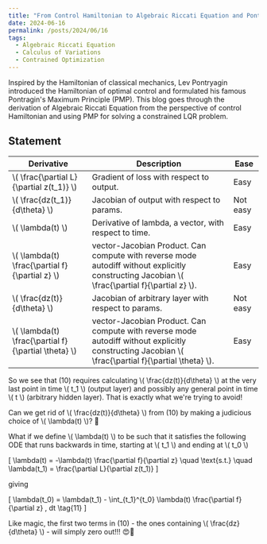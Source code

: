 ```yaml
---
title: "From Control Hamiltonian to Algebraic Riccati Equation and Pontryagin's Maximum Principle"
date: 2024-06-16
permalink: /posts/2024/06/16
tags:
  - Algebraic Riccati Equation
  - Calculus of Variations
  - Contrained Optimization
---
```

Inspired by the Hamiltonian of classical mechanics, Lev Pontryagin introduced the Hamiltonian of optimal control and formulated his famous Pontragin's Maximum Principle (PMP). This blog goes through the derivation of Algebraic Riccati Equation from the perspective of control Hamiltonian and using PMP for solving a constrained LQR problem.

## Statement

| Derivative                           | Description                                                                 | Ease         |
|--------------------------------------|-----------------------------------------------------------------------------|--------------|
| \\( \frac{\partial L}{\partial z(t_1)} \\) | Gradient of loss with respect to output.                                      | Easy         |
| \\( \frac{dz(t_1)}{d\theta} \\)      | Jacobian of output with respect to params.                                   | Not easy     |
| \\( \lambda(t) \\)                   | Derivative of lambda, a vector, with respect to time.                         | Easy         |
| \\( \lambda(t) \frac{\partial f}{\partial z} \\) | vector-Jacobian Product. Can compute with reverse mode autodiff without explicitly constructing Jacobian \\( \frac{\partial f}{\partial z} \\). | Easy         |
| \\( \frac{dz(t)}{d\theta} \\)        | Jacobian of arbitrary layer with respect to params.                           | Not easy     |
| \\( \lambda(t) \frac{\partial f}{\partial \theta} \\) | vector-Jacobian Product. Can compute with reverse mode autodiff without explicitly constructing Jacobian \\( \frac{\partial f}{\partial \theta} \\). | Easy         |

So we see that (10) requires calculating \\( \frac{dz(t)}{d\theta} \\) at the very last point in time \\( t_1 \\) (output layer) and possibly any general point in time \\( t \\) (arbitrary hidden layer). That is exactly what we're trying to avoid!

Can we get rid of \\( \frac{dz(t)}{d\theta} \\) from (10) by making a judicious choice of \\( \lambda(t) \\)? 🧐

What if we define \\( \lambda(t) \\) to be such that it satisfies the following ODE that runs backwards in time, starting at \\( t_1 \\) and ending at \\( t_0 \\)

\[
\lambda(t) = -\lambda(t) \frac{\partial f}{\partial z} \quad \text{s.t.} \quad \lambda(t_1) = \frac{\partial L}{\partial z(t_1)}
\]

giving

\[
\lambda(t_0) = \lambda(t_1) - \int_{t_1}^{t_0} \lambda(t) \frac{\partial f}{\partial z} \, dt \tag{11}
\]

Like magic, the first two terms in (10) - the ones containing \\( \frac{dz}{d\theta} \\) - will simply zero out!!! 😍🎉
